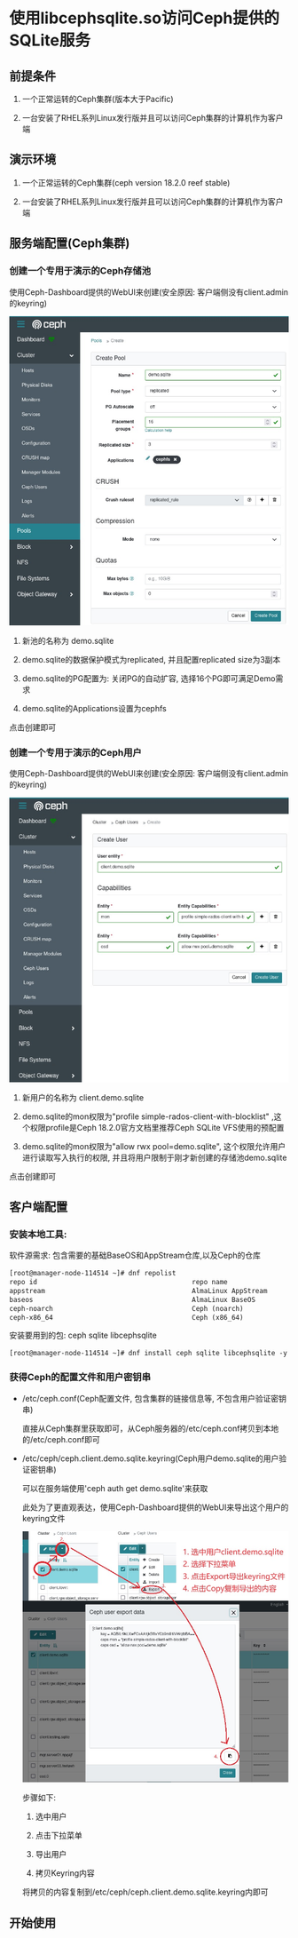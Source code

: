 # 使用libcephsqlite.so访问Ceph提供的SQLite服务

## 前提条件

1. 一个正常运转的Ceph集群(版本大于Pacific)

2. 一台安装了RHEL系列Linux发行版并且可以访问Ceph集群的计算机作为客户端

## 演示环境

1. 一个正常运转的Ceph集群(ceph version 18.2.0 reef stable)

2. 一台安装了RHEL系列Linux发行版并且可以访问Ceph集群的计算机作为客户端

## 服务端配置(Ceph集群)

### 创建一个专用于演示的Ceph存储池

使用Ceph-Dashboard提供的WebUI来创建(安全原因: 客户端侧没有client.admin的keyring)

![Image Description](images/libcephsqlite-demo01.jpg)

1. 新池的名称为 demo.sqlite

2. demo.sqlite的数据保护模式为replicated, 并且配置replicated size为3副本

3. demo.sqlite的PG配置为: 关闭PG的自动扩容, 选择16个PG即可满足Demo需求

4. demo.sqlite的Applications设置为cephfs

点击创建即可

### 创建一个专用于演示的Ceph用户

使用Ceph-Dashboard提供的WebUI来创建(安全原因: 客户端侧没有client.admin的keyring)

![Image Description](images/libcephsqlite-demo02.jpg)

1. 新用户的名称为 client.demo.sqlite

2. demo.sqlite的mon权限为"profile simple-rados-client-with-blocklist" ,这个权限profile是Ceph 18.2.0官方文档里推荐Ceph SQLite VFS使用的预配置

3. demo.sqlite的mon权限为"allow rwx pool=demo.sqlite", 这个权限允许用户进行读取写入执行的权限, 并且将用户限制于刚才新创建的存储池demo.sqlite

点击创建即可

## 客户端配置

### 安装本地工具:

软件源需求: 包含需要的基础BaseOS和AppStream仓库,以及Ceph的仓库

```
[root@manager-node-114514 ~]# dnf repolist
repo id                                       repo name
appstream                                     AlmaLinux AppStream
baseos                                        AlmaLinux BaseOS
ceph-noarch                                   Ceph (noarch)
ceph-x86_64                                   Ceph (x86_64)
```

安装要用到的包: ceph sqlite libcephsqlite

```
[root@manager-node-114514 ~]# dnf install ceph sqlite libcephsqlite -y
```

### 获得Ceph的配置文件和用户密钥串

* /etc/ceph.conf(Ceph配置文件, 包含集群的链接信息等, 不包含用户验证密钥串)

  直接从Ceph集群里获取即可，从Ceph服务器的/etc/ceph.conf拷贝到本地的/etc/ceph.conf即可

* /etc/ceph/ceph.client.demo.sqlite.keyring(Ceph用户demo.sqlite的用户验证密钥串)

  可以在服务端使用'ceph auth get demo.sqlite'来获取

  此处为了更直观表达，使用Ceph-Dashboard提供的WebUI来导出这个用户的keyring文件
  
  ![Image Description](images/libcephsqlite-demo03.jpg)

  步骤如下:

  1. 选中用户
 
  2. 点击下拉菜单
 
  3. 导出用户
 
  4. 拷贝Keyring内容
 
  将拷贝的内容复制到/etc/ceph/ceph.client.demo.sqlite.keyring内即可

## 开始使用
  
